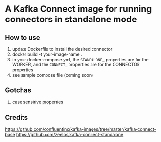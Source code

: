 # A Kafka Connect image for running connectors in standalone mode
## How to use
1. update Dockerfile to install the desired connector
2. docker build -t your-image-name .
3. in your docker-compose.yml, the `STANDALONE_` properties are for the WORKER, and the `CONNECT_` properties are for the CONNECTOR properties
4. see sample compose file (coming soon)

## Gotchas
1. case sensitive properties

## Credits
https://github.com/confluentinc/kafka-images/tree/master/kafka-connect-base
https://github.com/zeelos/kafka-connect-standalone
